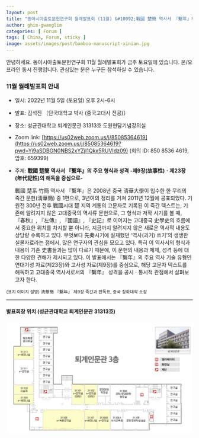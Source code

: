 ```yaml
---
layout: post
title: "동아시아출토문헌연구회 월례발표회 (11월) &#10092;戰國 楚簡 역사서 『繫年』의 주요 형식과 성격&#10093;"
author: ghim-gwanglim
categories: [ Forum ]
tags: [ China, Forum, sticky ]
image: assets/images/post/bamboo-manuscript-xinian.jpg
---
```


안녕하세요. 동아시아출토문헌연구회 11월 월례발표회가 금주 토요일에 있습니다. 
온/오프라인 동시 진행입니다. 관심있는 분은 누구든 참석하실 수 있습니다. 

### 11월 월례발표회 안내
- 일시: 2022년 11월 5일 (토요일) 오후 2시-6시
- 발표: 김석진 〔단국대학교 박사 (중국고대사 전공)〕
- 장소: 성균관대학교 퇴계인문관 31313호 도원현담기념강의실
- Zoom link: [https://us02web.zoom.us/j/85085364619](https://us02web.zoom.us/j/85085364619?pwd=Yi9aSDBGN0NBS2xYZjI1Qkx5RUVIdz09) (회의 ID: 850 8536 4619, 암호: 659399)
- 주제: __戰國 楚簡 역사서 『繫年』의 주요 형식과 성격 -제9장(故事性)ㆍ제23장(年代記性)의 해독을 중심으로-__

  戰國 楚系 竹簡 역사서 『繫年』은 2008년 중국 淸華大學이 입수한 한 무리의 죽간 문헌(淸華簡) 중 1편으로, 3년여의 정리를 거쳐 2011년 12월에 공표되었다. 기원전 300년 전후 戰國시대 楚 지역 계통의 고문자로 기록된 이 죽간 텍스트는, 기존에 알려지지 않은 고대중국의 역사류 문헌으로, 그 형식과 저작 시기를 볼 때, 『春秋』, 『左傳』, 『國語』, 『史記』로 이어지는 고대중국 史學史의 흐름에서 중요한 위치를 차지할 뿐 아니라, 지금까지 알려지지 않은 새로운 역사적 내용도 상당량 수록하고 있다. 무엇보다 先秦시기에 실재했던 ‘역사(과거) 쓰기’의 생생한 실물자료라는 점에서, 많은 연구자의 관심을 모으고 있다. 특히 이 역사서의 형식과 내용이 기존 史書들과는 많이 다르기 때문에, 이 문헌의 내용과 체제, 성격 등에 대한 다양한 견해가 제시되고 있다.
  이 발표에서는 『繫年』의 주요 역사 기술 유형인 연대기성 자료(제23장)와 고사성 자료(제9장)를 중심으로, 해당 고문자 텍스트를 해독하고 고대중국 역사서로서의 『繫年』 성격을 공시ㆍ통시적 관점에서 살펴보고자 한다.


<small>(표지 이미지 설명) 淸華簡 『繫年』 제9장 죽간과 판독표, 중국 칭화대학 소장
</small>

----

#### 발표회장 위치 (성균관대학교 퇴계인문관 31313호)

![](/assets/images/post/skku-direction.jpg)
